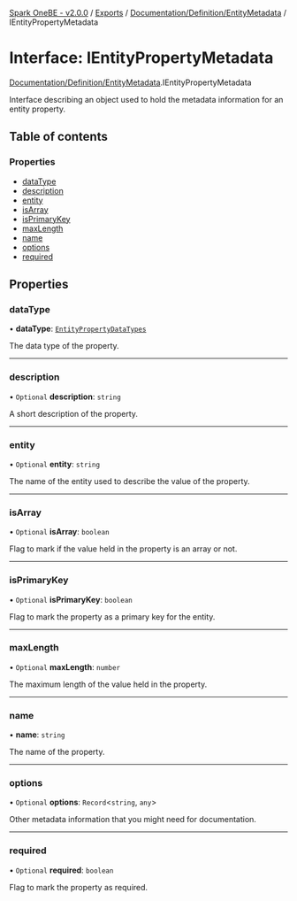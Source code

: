[Spark OneBE - v2.0.0](../README.md) / [Exports](../modules.md) / [Documentation/Definition/EntityMetadata](../modules/Documentation_Definition_EntityMetadata.md) / IEntityPropertyMetadata

# Interface: IEntityPropertyMetadata

[Documentation/Definition/EntityMetadata](../modules/Documentation_Definition_EntityMetadata.md).IEntityPropertyMetadata

Interface describing an object used to hold the metadata information
for an entity property.

## Table of contents

### Properties

- [dataType](Documentation_Definition_EntityMetadata.IEntityPropertyMetadata.md#datatype)
- [description](Documentation_Definition_EntityMetadata.IEntityPropertyMetadata.md#description)
- [entity](Documentation_Definition_EntityMetadata.IEntityPropertyMetadata.md#entity)
- [isArray](Documentation_Definition_EntityMetadata.IEntityPropertyMetadata.md#isarray)
- [isPrimaryKey](Documentation_Definition_EntityMetadata.IEntityPropertyMetadata.md#isprimarykey)
- [maxLength](Documentation_Definition_EntityMetadata.IEntityPropertyMetadata.md#maxlength)
- [name](Documentation_Definition_EntityMetadata.IEntityPropertyMetadata.md#name)
- [options](Documentation_Definition_EntityMetadata.IEntityPropertyMetadata.md#options)
- [required](Documentation_Definition_EntityMetadata.IEntityPropertyMetadata.md#required)

## Properties

### dataType

• **dataType**: [`EntityPropertyDataTypes`](../enums/Documentation_Definition_DataTypes.EntityPropertyDataTypes.md)

The data type of the property.

___

### description

• `Optional` **description**: `string`

A short description of the property.

___

### entity

• `Optional` **entity**: `string`

The name of the entity used to describe the value of the property.

___

### isArray

• `Optional` **isArray**: `boolean`

Flag to mark if the value held in the property is an array or not.

___

### isPrimaryKey

• `Optional` **isPrimaryKey**: `boolean`

Flag to mark the property as a primary key for the entity.

___

### maxLength

• `Optional` **maxLength**: `number`

The maximum length of the value held in the property.

___

### name

• **name**: `string`

The name of the property.

___

### options

• `Optional` **options**: `Record`<`string`, `any`\>

Other metadata information that you might need for documentation.

___

### required

• `Optional` **required**: `boolean`

Flag to mark the property as required.
